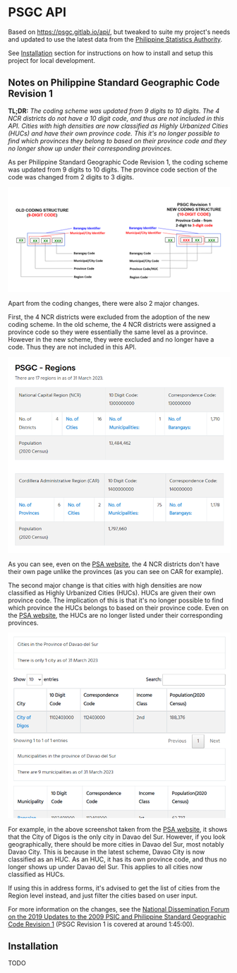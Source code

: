 # PSGC API

Based on https://psgc.gitlab.io/api/, but tweaked to suite my project's needs and updated to use the latest data from the [Philippine Statistics Authority](https://psa.gov.ph/).

See [Installation](#installation) section for instructions on how to install and setup this project for local development.

## Notes on Philippine Standard Geographic Code Revision 1

**TL;DR:** *The coding scheme was updated from 9 digits to 10 digits. The 4 NCR districts do not have a 10 digit code, and thus are not included in this API. Cities with high densities are now classified as Highly Urbanized Cities (HUCs) and have their own province code. This it's no longer possible to find which provinces they belong to based on their province code and they no longer show up under their corresponding provinces.*

As per Philippine Standard Geographic Code Revision 1, the coding scheme was updated from 9 digits to 10 digits. The province code section of the code was changed from 2 digits to 3 digits.

![New Coding Structure](./images/coding%20structure%20revision.png)

Apart from the coding changes, there were also 2 major changes.

First, the 4 NCR districts were excluded from the adoption of the new coding scheme. In the old scheme, the 4 NCR districts were assigned a province code so they were essentially the same level as a province. However in the new scheme, they were excluded and no longer have a code. Thus they are not included in this API.

![](./images/NCR%20districts.png)

As you can see, even on the [PSA website](https://psa.gov.ph/classification/psgc/regions), the 4 NCR districts don't have their own page unlike the provinces (as you can see on CAR for example).

The second major change is that cities with high densities are now classified as Highly Urbanized Cities (HUCs). HUCs are given their own province code. The implication of this is that it's no longer possible to find which province the HUCs belongs to based on their province code. Even on the [PSA website](https://psa.gov.ph/classification/psgc/regions), the HUCs are no longer listed under their corresponding provinces.

![](./images/region%20XI%20cities.png)

For example, in the above screenshot taken from the [PSA website](https://psa.gov.ph/classification/psgc/citimuni/1102400000), it shows that the City of Digos is the only city in Davao del Sur. However, if you look geographically, there should be more cities in Davao del Sur, most notably Davao City. This is because in the latest scheme, Davao City is now classified as an HUC. As an HUC, it has its own province code, and thus no longer shows up under Davao del Sur. This applies to all cities now classified as HUCs.

If using this in address forms, it's advised to get the list of cities from the Region level instead, and just filter the cities based on user input.

For more information on the changes, see the [National Dissemination Forum on the 2019 Updates to the 2009 PSIC and Philippine Standard Geographic Code Revision 1](https://www.facebook.com/PSAgovph/videos/national-dissemination-forum-on-the-2019-updates-to-the-2009-psic-and-philippine/1738660179820236/) (PSGC Revision 1 is covered at around 1:45:00).


## Installation

TODO